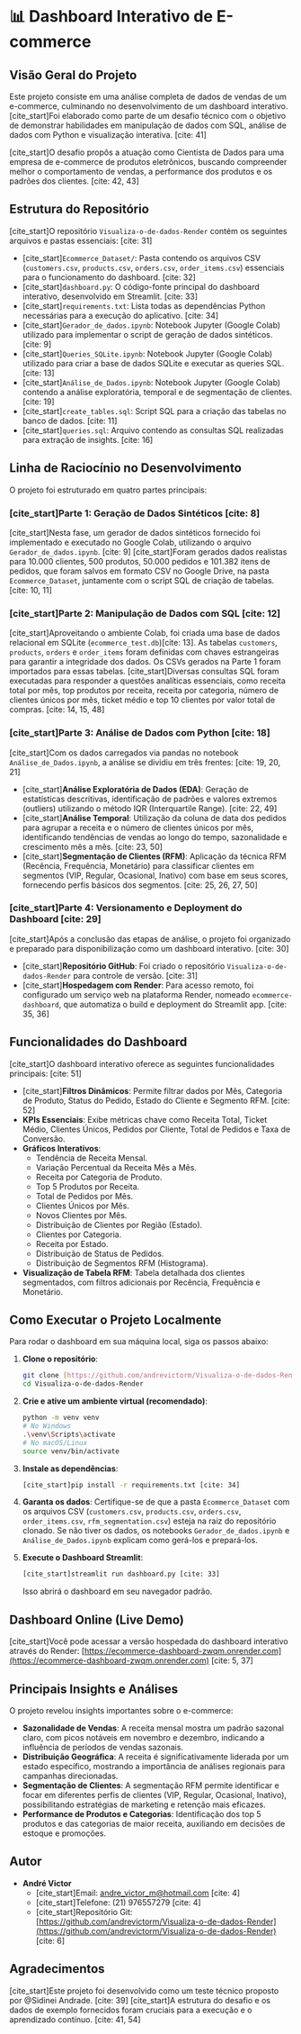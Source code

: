 # 📊 Dashboard Interativo de E-commerce

## Visão Geral do Projeto

Este projeto consiste em uma análise completa de dados de vendas de um e-commerce, culminando no desenvolvimento de um dashboard interativo. [cite_start]Foi elaborado como parte de um desafio técnico com o objetivo de demonstrar habilidades em manipulação de dados com SQL, análise de dados com Python e visualização interativa. [cite: 41]

[cite_start]O desafio propôs a atuação como Cientista de Dados para uma empresa de e-commerce de produtos eletrônicos, buscando compreender melhor o comportamento de vendas, a performance dos produtos e os padrões dos clientes. [cite: 42, 43]

## Estrutura do Repositório

[cite_start]O repositório `Visualiza-o-de-dados-Render` contém os seguintes arquivos e pastas essenciais: [cite: 31]

* [cite_start]`Ecommerce_Dataset/`: Pasta contendo os arquivos CSV (`customers.csv`, `products.csv`, `orders.csv`, `order_items.csv`) essenciais para o funcionamento do dashboard. [cite: 32]
* [cite_start]`dashboard.py`: O código-fonte principal do dashboard interativo, desenvolvido em Streamlit. [cite: 33]
* [cite_start]`requirements.txt`: Lista todas as dependências Python necessárias para a execução do aplicativo. [cite: 34]
* [cite_start]`Gerador_de_dados.ipynb`: Notebook Jupyter (Google Colab) utilizado para implementar o script de geração de dados sintéticos. [cite: 9]
* [cite_start]`Queries_SQLite.ipynb`: Notebook Jupyter (Google Colab) utilizado para criar a base de dados SQLite e executar as queries SQL. [cite: 13]
* [cite_start]`Análise_de_Dados.ipynb`: Notebook Jupyter (Google Colab) contendo a análise exploratória, temporal e de segmentação de clientes. [cite: 19]
* [cite_start]`create_tables.sql`: Script SQL para a criação das tabelas no banco de dados. [cite: 11]
* [cite_start]`queries.sql`: Arquivo contendo as consultas SQL realizadas para extração de insights. [cite: 16]

## Linha de Raciocínio no Desenvolvimento

O projeto foi estruturado em quatro partes principais:

### [cite_start]Parte 1: Geração de Dados Sintéticos [cite: 8]
[cite_start]Nesta fase, um gerador de dados sintéticos fornecido foi implementado e executado no Google Colab, utilizando o arquivo `Gerador_de_dados.ipynb`. [cite: 9] [cite_start]Foram gerados dados realistas para 10.000 clientes, 500 produtos, 50.000 pedidos e 101.382 itens de pedidos, que foram salvos em formato CSV no Google Drive, na pasta `Ecommerce_Dataset`, juntamente com o script SQL de criação de tabelas. [cite: 10, 11]

### [cite_start]Parte 2: Manipulação de Dados com SQL [cite: 12]
[cite_start]Aproveitando o ambiente Colab, foi criada uma base de dados relacional em SQLite (`ecommerce_test.db`)[cite: 13]. As tabelas `customers`, `products`, `orders` e `order_items` foram definidas com chaves estrangeiras para garantir a integridade dos dados. Os CSVs gerados na Parte 1 foram importados para essas tabelas. [cite_start]Diversas consultas SQL foram executadas para responder a questões analíticas essenciais, como receita total por mês, top produtos por receita, receita por categoria, número de clientes únicos por mês, ticket médio e top 10 clientes por valor total de compras. [cite: 14, 15, 48]

### [cite_start]Parte 3: Análise de Dados com Python [cite: 18]
[cite_start]Com os dados carregados via pandas no notebook `Análise_de_Dados.ipynb`, a análise se dividiu em três frentes: [cite: 19, 20, 21]
* [cite_start]**Análise Exploratória de Dados (EDA)**: Geração de estatísticas descritivas, identificação de padrões e valores extremos (outliers) utilizando o método IQR (Interquartile Range). [cite: 22, 49]
* [cite_start]**Análise Temporal**: Utilização da coluna de data dos pedidos para agrupar a receita e o número de clientes únicos por mês, identificando tendências de vendas ao longo do tempo, sazonalidade e crescimento mês a mês. [cite: 23, 50]
* [cite_start]**Segmentação de Clientes (RFM)**: Aplicação da técnica RFM (Recência, Frequência, Monetário) para classificar clientes em segmentos (VIP, Regular, Ocasional, Inativo) com base em seus scores, fornecendo perfis básicos dos segmentos. [cite: 25, 26, 27, 50]

### [cite_start]Parte 4: Versionamento e Deployment do Dashboard [cite: 29]
[cite_start]Após a conclusão das etapas de análise, o projeto foi organizado e preparado para disponibilização como um dashboard interativo. [cite: 30]
* [cite_start]**Repositório GitHub**: Foi criado o repositório `Visualiza-o-de-dados-Render` para controle de versão. [cite: 31]
* [cite_start]**Hospedagem com Render**: Para acesso remoto, foi configurado um serviço web na plataforma Render, nomeado `ecommerce-dashboard`, que automatiza o build e deployment do Streamlit app. [cite: 35, 36]

## Funcionalidades do Dashboard

[cite_start]O dashboard interativo oferece as seguintes funcionalidades principais: [cite: 51]

* [cite_start]**Filtros Dinâmicos**: Permite filtrar dados por Mês, Categoria de Produto, Status do Pedido, Estado do Cliente e Segmento RFM. [cite: 52]
* **KPIs Essenciais**: Exibe métricas chave como Receita Total, Ticket Médio, Clientes Únicos, Pedidos por Cliente, Total de Pedidos e Taxa de Conversão.
* **Gráficos Interativos**:
    * Tendência de Receita Mensal.
    * Variação Percentual da Receita Mês a Mês.
    * Receita por Categoria de Produto.
    * Top 5 Produtos por Receita.
    * Total de Pedidos por Mês.
    * Clientes Únicos por Mês.
    * Novos Clientes por Mês.
    * Distribuição de Clientes por Região (Estado).
    * Clientes por Categoria.
    * Receita por Estado.
    * Distribuição de Status de Pedidos.
    * Distribuição de Segmentos RFM (Histograma).
* **Visualização de Tabela RFM**: Tabela detalhada dos clientes segmentados, com filtros adicionais por Recência, Frequência e Monetário.

## Como Executar o Projeto Localmente

Para rodar o dashboard em sua máquina local, siga os passos abaixo:

1.  **Clone o repositório**:
    ```bash
    git clone [https://github.com/andrevictorm/Visualiza-o-de-dados-Render.git](https://github.com/andrevictorm/Visualiza-o-de-dados-Render.git)
    cd Visualiza-o-de-dados-Render
    ```
2.  **Crie e ative um ambiente virtual (recomendado)**:
    ```bash
    python -m venv venv
    # No Windows
    .\venv\Scripts\activate
    # No macOS/Linux
    source venv/bin/activate
    ```
3.  **Instale as dependências**:
    ```bash
    [cite_start]pip install -r requirements.txt [cite: 34]
    ```
4.  **Garanta os dados**: Certifique-se de que a pasta `Ecommerce_Dataset` com os arquivos CSV (`customers.csv`, `products.csv`, `orders.csv`, `order_items.csv`, `rfm_segmentation.csv`) esteja na raiz do repositório clonado. Se não tiver os dados, os notebooks `Gerador_de_dados.ipynb` e `Análise_de_Dados.ipynb` explicam como gerá-los e prepará-los.

5.  **Execute o Dashboard Streamlit**:
    ```bash
    [cite_start]streamlit run dashboard.py [cite: 33]
    ```
    Isso abrirá o dashboard em seu navegador padrão.

## Dashboard Online (Live Demo)

[cite_start]Você pode acessar a versão hospedada do dashboard interativo através do Render: [https://ecommerce-dashboard-zwqm.onrender.com](https://ecommerce-dashboard-zwqm.onrender.com) [cite: 5, 37]

## Principais Insights e Análises

O projeto revelou insights importantes sobre o e-commerce:

* **Sazonalidade de Vendas**: A receita mensal mostra um padrão sazonal claro, com picos notáveis em novembro e dezembro, indicando a influência de períodos de vendas sazonais.
* **Distribuição Geográfica**: A receita é significativamente liderada por um estado específico, mostrando a importância de análises regionais para campanhas direcionadas.
* **Segmentação de Clientes**: A segmentação RFM permite identificar e focar em diferentes perfis de clientes (VIP, Regular, Ocasional, Inativo), possibilitando estratégias de marketing e retenção mais eficazes.
* **Performance de Produtos e Categorias**: Identificação dos top 5 produtos e das categorias de maior receita, auxiliando em decisões de estoque e promoções.

## Autor

* **André Victor**
    * [cite_start]Email: andre_victor_m@hotmail.com [cite: 4]
    * [cite_start]Telefone: (21) 976557279 [cite: 4]
    * [cite_start]Repositório Git: [https://github.com/andrevictorm/Visualiza-o-de-dados-Render](https://github.com/andrevictorm/Visualiza-o-de-dados-Render) [cite: 6]

## Agradecimentos

[cite_start]Este projeto foi desenvolvido como um teste técnico proposto por @Sidinei Andrade. [cite: 39] [cite_start]A estrutura do desafio e os dados de exemplo fornecidos foram cruciais para a execução e o aprendizado contínuo. [cite: 41, 54]
